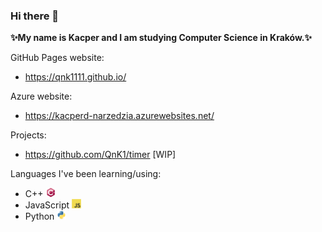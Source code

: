 ### Hi there 👋

**✨My name is Kacper and I am studying Computer Science in Kraków.✨**

GitHub Pages website:
- https://qnk1111.github.io/

Azure website:
- https://kacperd-narzedzia.azurewebsites.net/

Projects:
- https://github.com/QnK1/timer [WIP]

Languages I've been learning/using:
* C++ <img src="cplusplus-original.svg" width="15">
* JavaScript <img src="javascript-original.svg" width="15">
* Python <img src="python-original.svg" width="15">

